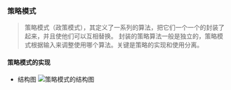 ### 策略模式

> 策略模式（政策模式），其定义了一系列的算法，把它们一个一个的封装了起来，并且使他们可以互相替换。
> 封装的策略算法一般是独立的，策略模式根据输入来调整使用哪个算法。关键是策略的实现和使用分离。

#### 策略模式的实现

- 结构图
![策略模式的结构图](https://github.com/xc9010/JavaScript/blob/master/JavaScript%E8%AE%BE%E8%AE%A1%E8%80%85%E6%A8%A1%E5%BC%8F/celue1.jpeg”)
